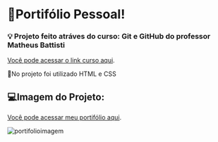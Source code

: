 ﻿# 👾Portifólio Pessoal!
 ### 💡 Projeto feito atráves do curso: Git e GitHub do professor Matheus Battisti
[Você pode acessar o link curso aqui](https://www.udemy.com/course/git-e-github-do-basico-ao-avancado-c-gist-e-github-pages/).

📌No projeto foi utilizado HTML e CSS

## 💻Imagem do Projeto:

[Você pode acessar meu portifólio aqui](https://biancamartinelli.github.io/).

![portifolioimagem](https://user-images.githubusercontent.com/107266212/206036278-61b3909b-41f8-4400-ad70-f8fa80303567.jpg)
